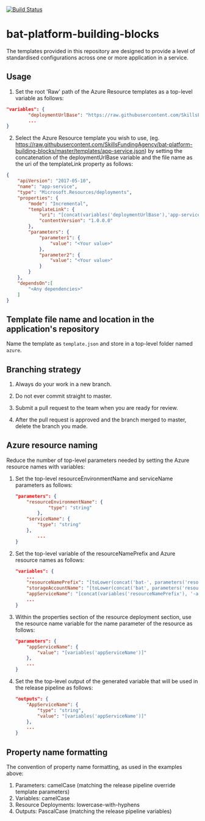 [![Build Status](https://dfe-ssp.visualstudio.com/Become-A-Teacher/_apis/build/status/bat-platform-building-blocks?branchName=master)](https://dfe-ssp.visualstudio.com/Become-A-Teacher/_build/latest?definitionId=45&branchName=master)
# bat-platform-building-blocks
The templates provided in this repository are designed to provide a level of standardised configurations across
one or more application in a service.

## Usage

1. Set the root 'Raw' path of the Azure Resource templates as a top-level variable as follows:

```json
"variables": {
        "deploymentUrlBase": "https://raw.githubusercontent.com/SkillsFundingAgency/bat-platform-building-blocks/master/templates/",
        ...
}
```
2. Select the Azure Resource template you wish to use, (eg. https://raw.githubusercontent.com/SkillsFundingAgency/bat-platform-building-blocks/master/templates/app-service.json) by setting the concatenation of the deploymentUrlBase variable and the file name as the uri of the templateLink property as follows:

```json
{
    "apiVersion": "2017-05-10",
    "name": "app-service",
    "type": "Microsoft.Resources/deployments",
    "properties": {
        "mode": "Incremental",
        "templateLink": {
            "uri": "[concat(variables('deploymentUrlBase'),'app-service.json')]",
            "contentVersion": "1.0.0.0"
        },
        "parameters": {
            "parameter1": {
                "value": "<Your value>"
            },
            "parameter2": {
                "value": "<Your value>"
            }
        }
    },
    "dependsOn":[
        "<Any dependencies>"
    ]
}
```
## Template file name and location in the application's repository

Name the template as `template.json` and store in a top-level folder named `azure`.

## Branching strategy

1. Always do your work in a new branch.

2. Do not ever commit straight to master.

3. Submit a pull request to the team when you are ready for review.

4. After the pull request is approved and the branch merged to master, delete the branch you made.

## Azure resource naming

Reduce the number of top-level parameters needed by setting the Azure resource names with variables:

1. Set the top-level resourceEnvironmentName and serviceName parameters as follows:

    ```json
    "parameters": {
        "resourceEnvironmentName": {
                "type": "string"
            },
        "serviceName": {
            "type": "string"
        },
            ...
    }
    ```
2. Set the top-level variable of the resourceNamePrefix and Azure resource names as follows:

    ```json
    "variables": {
        ...
        "resourceNamePrefix": "[toLower(concat('bat-', parameters('resourceEnvironmentName'),'-', parameters('serviceName')))]",
        "storageAccountName": "[toLower(concat('bat', parameters('resourceEnvironmentName'), parameters('serviceName'), 'str'))]",
        "appServiceName": "[concat(variables('resourceNamePrefix'), '-as')]",
        ...
    }
    ```
3. Within the properties section of the resource deployment section, use the resource name variable for the name parameter of the resource as follows:

    ```json
    "parameters": {
        "appServiceName": {
            "value": "[variables('appServiceName')]"
        },
        ...
    }
    ```
4. Set the the top-level output of the generated variable that will be used in the release pipeline as follows:

    ```json
    "outputs": {
        "AppServiceName": {
            "type": "string",
            "value": "[variables('appServiceName')]"
        },
        ...
    }
    ```
## Property name formatting

The convention of property name formatting, as used in the examples above:

1. Parameters: camelCase (matching the release pipeline override template parameters)
2. Variables: camelCase
3. Resource Deployments: lowercase-with-hyphens
4. Outputs: PascalCase (matching the release pipeline variables)
